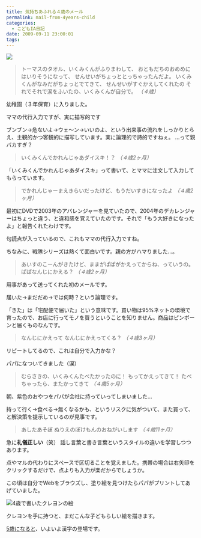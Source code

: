 ```yaml
---
title: 気持ちあふれる４歳のメール
permalink: mail-from-4years-child
categories:
  - こどもIA日記
date: 2009-09-11 23:00:01
tags:
---
```


![](/images/ia-kid/20040805-4sai-kitchen.png)
> トーマスのタオル、いくみくんがふりまわして、
> おともだちのおめめにはいりそうになって、
> せんせいがちょっととっちゃったんだよ。
> いくみくんがなみだがちょっとでてきて、
> せんせいがすぐかえしてくれたの
> それでそれで涙をふいたの、いくみくんが自分で。
_（４歳）_

幼稚園（３年保育）に入りました。
<!-- more -->

ママの代行入力ですが、実に描写的です

ブンブン→危ないよ→ウェ～ン→いいのよ、という出来事の流れをしっかりとらえ、主観的かつ客観的に描写しています。実に論理的で詩的ですねぇ。
...って親バカすぎ？

> いくみくんでかれんじゃあダイスキ！？
_（４歳2ヶ月）_

「いくみくんでかれんじゃあダイスキ」って書いて、とママに注文して入力してもらっています。

> でかれんじゃーまえきらいだったけど、もうだいすきになったよ
_（４歳2ヶ月）_

最初にDVDで2003年のアバレンジャーを見ていたので、2004年のデカレンジャーはちょっと違う、と違和感を覚えていたのです。それで「もう大好きになったよ」と報告くれたわけです。

句読点が入っているので、これもママの代行入力ですね。

ちなみに、戦隊シリーズは熱くて面白いです。親の方がハマりました...。

> あいすのこーんがきたけど、ままがぱぱがかえってからね、っていうの。ぱぱなんじにかえる？
_（４歳2ヶ月）_

用事があって送ってくれた初のメールです。

届いた→まだだめ→では何時？という論理です。

「きた」は「宅配便で届いた」という意味です。買い物は95%ネットの環境で育ったので、お店に行ってモノを買うということを知りません。商品はピンポーンと届くものなんです。

> なんじにかえって
> なんじにかえってくる？
_（４歳3ヶ月）_

リピートしてるので、これは自分で入力かな？

パパになついてきました（涙）

> むらさきの、いくみくんたべたかったのに！
> もってかえってきて！
> たべちゃったら、またかってきて
_（４歳5ヶ月）_

朝、紫色のおやつをパパが会社に持っていってしまいました...

持って行く→食べる→無くなるかも、というリスクに気がついて、また買って、と解決策を提示しているのが見事です。

> あしたあそぼ ぬりえのぽけもんのおねがいします
_（４歳11ヶ月）_

急に**礼儀正しい**（笑）
話し言葉と書き言葉というスタイルの違いを学習しつつあります。

点やマルの代わりにスペースで区切ることを覚えました。携帯の場合は右矢印をクリックするだけで、点よりも入力が楽だからでしょうか。

この頃は自分でWebをブラウズし、塗り絵を見つけたらパパがプリントしてあげていました。

![4歳で書いたクレヨンの絵](/images/ia-kid/200411-4sai-crayon.png)

クレヨンを手に持つと、まだこんな子どもらしい絵を描きます。

[5歳になると](../mail-from-5years-child/)、いよいよ漢字の登場です。